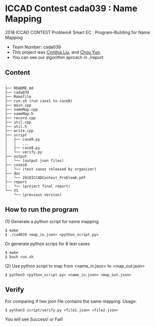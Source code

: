 # ICCAD Contest cada039 : Name Mapping
2018 ICCAD CONTEST ProblemA  Smart EC : Program-Building for Name Mapping

* Team Number: cada039
* This project was [Cynthia Liu](https://github.com/CynthiaYLiu), and [Chou Yun](https://github.com/TeresaChou).
* You can see our algorithm aproach in ./report


## Content
```
.
├── README.md
├── cada039
├── Makefile
├── run.sh (run case1 to case8)
├── main.cpp
├── nameMap.cpp
├── nameMap.h
├── record.cpp
├── util.cpp
├── util.h
├── write.cpp
├── script
│   ├── case0.py
│   │   ...
│   ├── case8.py
│   └── verify.py
├── output
│   └── (output json files)
├── cases8
│   └── (test cases released by organizer)
├── doc
│   └── 2018ICCADContest_ProblemA.pdf
├── report
│   └── (project final report)
└── V1
    └── (previous version)
```

## How to run the program

(1) Generate a python script for name mapping
```
$ make
$ ./cad039 <map_in.json> <python_script.py> 
```
Or generate python scrips for 8 test cases
```
$ make
$ bash run.sh
```

(2) Use python script to map from <name_in.json> to <map_out.json>
```
$ python3 <python_script.py> <name_in.json> <map_out.json>
```

## Verify

For comparing if two json file contains the same mapping.
Usage:
```
$ python3 script/verify.py <file1.json> <file2.json>
```
You will see Success! or Fail!